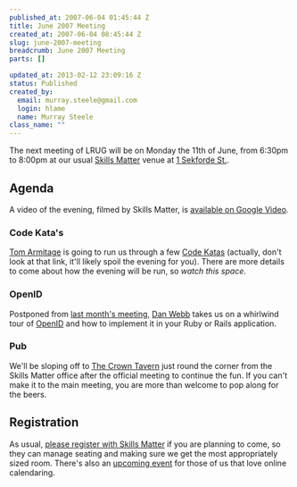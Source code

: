 ```yaml
--- 
published_at: 2007-06-04 01:45:44 Z
title: June 2007 Meeting
created_at: 2007-06-04 08:45:44 Z
slug: june-2007-meeting
breadcrumb: June 2007 Meeting
parts: []

updated_at: 2013-02-12 23:09:16 Z
status: Published
created_by: 
  email: murray.steele@gmail.com
  login: hlame
  name: Murray Steele
class_name: ""
---
```


The next meeting of LRUG will be on Monday the 11th of June, from 6:30pm to 8:00pm at our usual [Skills Matter](http://www.skillsmatter.com/) venue at [1 Sekforde St.](http://maps.google.co.uk/maps?f=q&hl=en&q=EC1R+0BE&layer=&ie=UTF8&z=16&om=1&iwloc=addr).

Agenda
------

A video of the evening, filmed by Skills Matter, is [available on Google Video](http://video.google.com/videoplay?docid=-1413414136003348187&hl=en-GB).

### Code Kata's

[Tom Armitage](http://infovore.org) is going to run us through a few [Code Katas](http://codekata.pragprog.com/) (actually, don't look at that link, it'll likely spoil the evening for you).  There are more details to come about how the evening will be run, so *watch this space*.

### OpenID

Postponed from [last month's meeting](/meetings/2007/05/06/may-2007-meeting/), [Dan Webb](http://danwebb.net/) takes us on a whirlwind tour of [OpenID](http://openid.net/) and how to implement it in your Ruby or Rails application.

### Pub

We'll be sloping off to [The Crown Tavern](http://fancyapint.com/pubs/pub199.html) just round the corner from the Skills Matter office after the official meeting to continue the fun.  If you can't make it to the main meeting, you are more than welcome to pop along for the beers.

Registration
------------

As usual, [please register with Skills Matter](http://skillsmatter.com/lrug) if you are planning to come, so they can manage seating and making sure we get the most appropriately sized room.  There's also an [upcoming event](http://upcoming.yahoo.com/event/201338/) for those of us that love online calendaring. 

